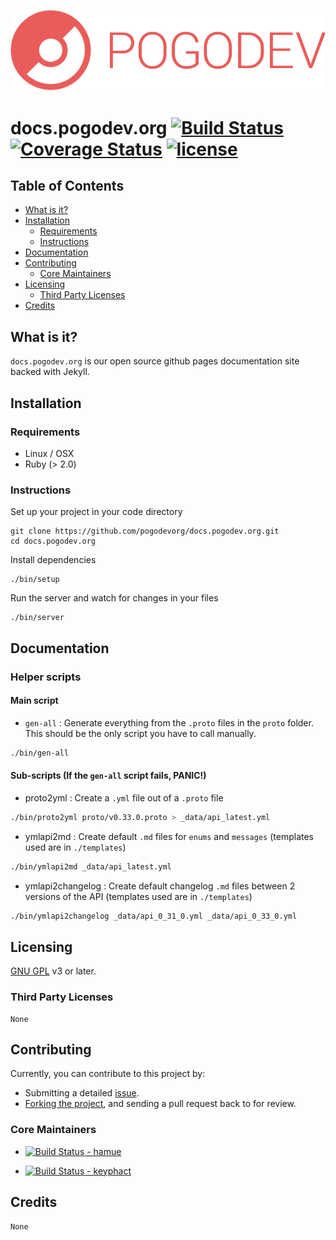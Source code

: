 [![POGODEV](https://github.com/pogodevorg/assets/blob/master/public/img/logo-github.png?raw=true)](https://pogodev.org)

# docs.pogodev.org [![Build Status](https://img.shields.io/travis/pogodevorg/docs.pogodev.org/master.svg)](https://img.shields.io/travis/pogodevorg/docs.pogodev.org) [![Coverage Status](https://coveralls.io/repos/github/pogodevorg/docs.pogodev.org/badge.svg?branch=master)](https://coveralls.io/github/pogodevorg/docs.pogodev.org?branch=master) [![license](https://img.shields.io/github/license/pogodevorg/docs.pogodev.org.svg?maxAge=2592000?style=flat-square)](#)

## Table of Contents
* [What is it?](#what-is-it)
* [Installation](#installation)
  * [Requirements](#requirements)
  * [Instructions](#instructions)
* [Documentation](#documentation)
* [Contributing](#contributing)
  * [Core Maintainers](#core-maintainers)
* [Licensing](#licensing)
  * [Third Party Licenses](#third-party-licenses)
* [Credits](#credits)

## What is it?
`docs.pogodev.org` is our open source github pages documentation site backed with Jekyll.

## Installation

### Requirements
- Linux / OSX
- Ruby (> 2.0)

### Instructions
Set up your project in your code directory
```
git clone https://github.com/pogodevorg/docs.pogodev.org.git
cd docs.pogodev.org
```

Install dependencies
```
./bin/setup
```

Run the server and watch for changes in your files
```
./bin/server
```

## Documentation

### Helper scripts

#### Main script
- `gen-all` : Generate everything from the `.proto` files in the `proto` folder. This should be the only script you have to call manually.

```sh
./bin/gen-all
```

#### Sub-scripts (If the `gen-all` script fails, PANIC!)
- proto2yml : Create a `.yml` file out of a `.proto` file

```sh
./bin/proto2yml proto/v0.33.0.proto > _data/api_latest.yml
```

- ymlapi2md : Create default `.md` files for `enums` and `messages` (templates used are in `./templates`)

```sh
./bin/ymlapi2md _data/api_latest.yml
```

- ymlapi2changelog : Create default changelog `.md` files between 2 versions of the API (templates used are in `./templates`)

```sh
./bin/ymlapi2changelog _data/api_0_31_0.yml _data/api_0_33_0.yml
```

## Licensing
[GNU GPL](https://github.com/pogodevorg/docs.pogodev.org/blob/master/LICENSE) v3 or later.

### Third Party Licenses
    None

## Contributing
Currently, you can contribute to this project by:
* Submitting a detailed [issue](https://github.com/pogodevorg/docs.pogodev.org/issues/new).
* [Forking the project](https://github.com/pogodevorg/docs.pogodev.org/fork), and sending a pull request back to for review.

### Core Maintainers

* [![Build Status](https://github.com/hamue.png?size=36) - hamue](https://github.com/hamue)

* [![Build Status](https://github.com/keyphact.png?size=36) - keyphact](https://github.com/keyphact)

## Credits
    None
